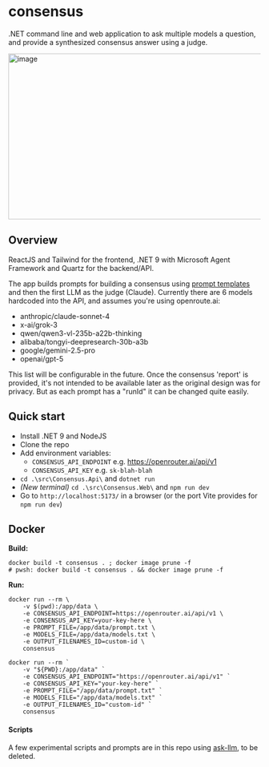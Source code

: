 # consensus
.NET command line and web application to ask multiple models a question, and provide a synthesized consensus answer using a judge.

<img width="773" height="331" alt="image" src="https://github.com/user-attachments/assets/2dc34183-d185-4294-b4d5-f9125fab44ea" />

## Overview
ReactJS and Tailwind for the frontend, .NET 9 with Microsoft Agent Framework and Quartz for the backend/API.  

The app builds prompts for building a consensus using [prompt templates](https://github.com/yetanotherchris/consensus/tree/main/src/Consensus.Core/Templates) and then the first LLM as the judge (Claude).
Currently there are 6 models hardcoded into the API, and assumes you're using openroute.ai: 
  - anthropic/claude-sonnet-4
  - x-ai/grok-3
  - qwen/qwen3-vl-235b-a22b-thinking
  - alibaba/tongyi-deepresearch-30b-a3b
  - google/gemini-2.5-pro
  - openai/gpt-5

This list will be configurable in the future. Once the consensus 'report' is provided, it's not intended to be available later as the original design was for privacy. But as each prompt has a "runId" it can be changed quite easily.

## Quick start

- Install .NET 9 and NodeJS
- Clone the repo
- Add environment variables:
  - `CONSENSUS_API_ENDPOINT` e.g. https://openrouter.ai/api/v1
  - `CONSENSUS_API_KEY` e.g. `sk-blah-blah`
- `cd .\src\Consensus.Api\` and `dotnet run`
- _(New terminal)_ `cd .\src\Consensus.Web\` and `npm run dev`
- Go to `http://localhost:5173/` in a browser (or the port Vite provides for `npm run dev`)


## Docker

**Build:**

```
docker build -t consensus . ; docker image prune -f
# pwsh: docker build -t consensus . && docker image prune -f
```

**Run:**

```shell
docker run --rm \
    -v $(pwd):/app/data \
    -e CONSENSUS_API_ENDPOINT=https://openrouter.ai/api/v1 \
    -e CONSENSUS_API_KEY=your-key-here \
    -e PROMPT_FILE=/app/data/prompt.txt \
    -e MODELS_FILE=/app/data/models.txt \
    -e OUTPUT_FILENAMES_ID=custom-id \
    consensus
```

```shell
docker run --rm `
    -v "${PWD}:/app/data" `
    -e CONSENSUS_API_ENDPOINT="https://openrouter.ai/api/v1" `
    -e CONSENSUS_API_KEY="your-key-here" `
    -e PROMPT_FILE="/app/data/prompt.txt" `
    -e MODELS_FILE="/app/data/models.txt" `
    -e OUTPUT_FILENAMES_ID="custom-id" `
    consensus
```

#### Scripts
A few experimental scripts and prompts are in this repo using [ask-llm](https://github.com/yetanotherchris/ask-llm), to be deleted.
